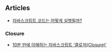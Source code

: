 ## Articles

- [자바스크립트 코드는 어떻게 실행될까?](https://yozm.wishket.com/magazine/detail/3055/?h=T02JY6M4FE0&utm_source=slack&utm_medium=bot&utm_campaign=T02JY6M4FE0)

### Closure

- [10분 만에 이해하는 자바스크립트 ‘클로저(Closure)’](https://yozm.wishket.com/magazine/detail/3072/?h=T02JY6M4FE0&utm_source=slack&utm_medium=bot&utm_campaign=T02JY6M4FE0)
